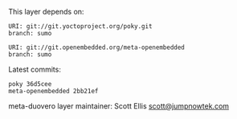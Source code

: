 This layer depends on:

    URI: git://git.yoctoproject.org/poky.git
    branch: sumo

    URI: git://git.openembedded.org/meta-openembedded
    branch: sumo

Latest commits:

    poky 36d5cee
    meta-openembedded 2bb21ef


meta-duovero layer maintainer: Scott Ellis <scott@jumpnowtek.com>
